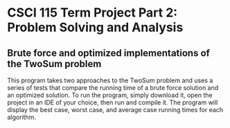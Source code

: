 # CSCI 115 Term Project Part 2: Problem Solving and Analysis

## Brute force and optimized implementations of the TwoSum problem

This program takes two approaches to the TwoSum problem and uses a series of tests that compare the running time of a brute force solution and an optimized solution.
To run the program, simply download it, open the project in an IDE of your choice, then run and compile it. The program will display the best case, worst case, and 
average case running times for each algorithm.

